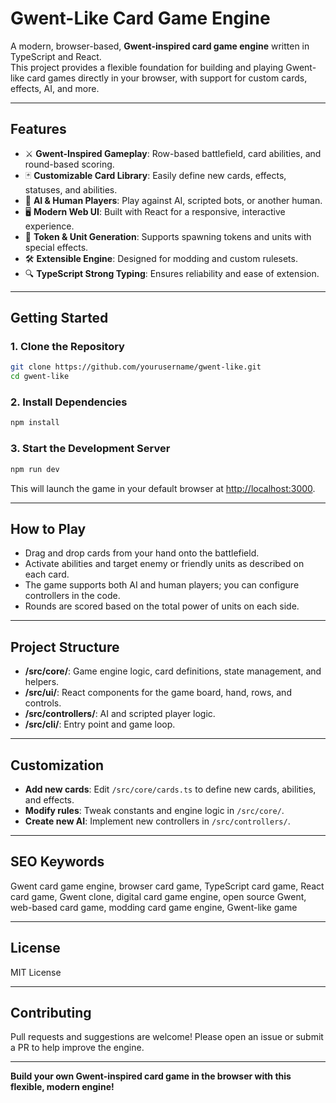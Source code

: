 # Gwent-Like Card Game Engine

A modern, browser-based, **Gwent-inspired card game engine** written in TypeScript and React.  
This project provides a flexible foundation for building and playing Gwent-like card games directly in your browser, with support for custom cards, effects, AI, and more.

---

## Features

- ⚔️ **Gwent-Inspired Gameplay**: Row-based battlefield, card abilities, and round-based scoring.
- 🃏 **Customizable Card Library**: Easily define new cards, effects, statuses, and abilities.
- 🤖 **AI & Human Players**: Play against AI, scripted bots, or another human.
- 🖥️ **Modern Web UI**: Built with React for a responsive, interactive experience.
- 🔄 **Token & Unit Generation**: Supports spawning tokens and units with special effects.
- 🛠️ **Extensible Engine**: Designed for modding and custom rulesets.
- 🔍 **TypeScript Strong Typing**: Ensures reliability and ease of extension.

---

## Getting Started

### 1. **Clone the Repository**

```bash
git clone https://github.com/yourusername/gwent-like.git
cd gwent-like
```

### 2. **Install Dependencies**

```bash
npm install
```

### 3. **Start the Development Server**

```bash
npm run dev
```

This will launch the game in your default browser at [http://localhost:3000](http://localhost:3000).

---

## How to Play

- Drag and drop cards from your hand onto the battlefield.
- Activate abilities and target enemy or friendly units as described on each card.
- The game supports both AI and human players; you can configure controllers in the code.
- Rounds are scored based on the total power of units on each side.

---

## Project Structure

- **/src/core/**: Game engine logic, card definitions, state management, and helpers.
- **/src/ui/**: React components for the game board, hand, rows, and controls.
- **/src/controllers/**: AI and scripted player logic.
- **/src/cli/**: Entry point and game loop.

---

## Customization

- **Add new cards**: Edit `/src/core/cards.ts` to define new cards, abilities, and effects.
- **Modify rules**: Tweak constants and engine logic in `/src/core/`.
- **Create new AI**: Implement new controllers in `/src/controllers/`.

---

## SEO Keywords

Gwent card game engine, browser card game, TypeScript card game, React card game, Gwent clone, digital card game engine, open source Gwent, web-based card game, modding card game engine, Gwent-like game

---

## License

MIT License

---

## Contributing

Pull requests and suggestions are welcome! Please open an issue or submit a PR to help improve the engine.

---

**Build your own Gwent-inspired card game in the browser with this flexible, modern engine!**